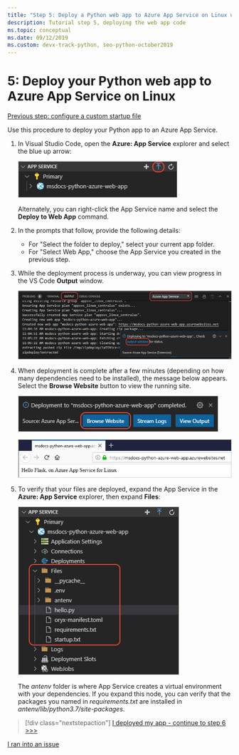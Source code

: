 ```yaml
---
title: "Step 5: Deploy a Python web app to Azure App Service on Linux using VS Code"
description: Tutorial step 5, deploying the web app code
ms.topic: conceptual
ms.date: 09/12/2019
ms.custom: devx-track-python, seo-python-october2019
---
```


# 5: Deploy your Python web app to Azure App Service on Linux

[Previous step: configure a custom startup file](tutorial-deploy-app-service-on-linux-04.md)

Use this procedure to deploy your Python app to an Azure App Service.

1. In Visual Studio Code, open the **Azure: App Service** explorer and select the blue up arrow:

   ![Deploy your web app to App Service in App Service explorer](media/deploy-azure/deploy-web-app-to-app-service-in-app-service-explorer.png)

    Alternately, you can right-click the App Service name and select the **Deploy to Web App** command.

1. In the prompts that follow, provide the following details:

    - For "Select the folder to deploy," select your current app folder.
    - For "Select Web App," choose the App Service you created in the previous step.

1. While the deployment process is underway, you can view progress in the VS Code **Output** window.

    ![Deployment progress in the VS Code output window](media/deploy-azure/view-deployment-progress-in-visual-studio-code-output.png)

1. When deployment is complete after a few minutes (depending on how many dependencies need to be installed), the message below appears. Select the **Browse Website** button to view the running site.

    ![Deployment complete with Browse Website button](media/deploy-azure/web-app-deployment-complete-with-browse-website-button.png)

    ![The app running successfully on App Service](media/deploy-azure/web-app-running-successfully-on-app-service.png)

1. To verify that your files are deployed, expand the App Service in the **Azure: App Service** explorer, then expand **Files**:

    ![Checking deployment files through the App Service explorer](media/deploy-azure/expand-files-node-to-check-deployment-of-web-app-files.png)

    The *antenv* folder is where App Service creates a virtual environment with your dependencies. If you expand this node, you can verify that the packages you named in *requirements.txt* are installed in *antenv/lib/python3.7/site-packages*.

> [!div class="nextstepaction"]
> [I deployed my app - continue to step 6 >>>](tutorial-deploy-app-service-on-linux-06.md)

[I ran into an issue](https://www.research.net/r/PWZWZ52?tutorial=vscode-appservice-python&step=05-deploy-app)

